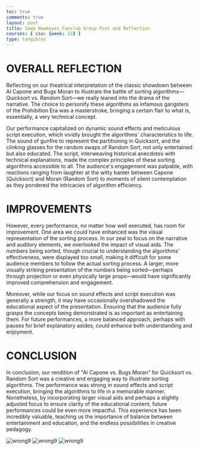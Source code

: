 ```yaml
---
toc: true
comments: true
layout: post
title: Iowa Hawkeyes Fanclub Group Post and Reflection
courses: { csa: {week: 22} }
type: tangibles
---
```


# OVERALL REFLECTION

Reflecting on our theatrical interpretation of the classic showdown between Al Capone and Bugs Moran to illustrate the battle of sorting algorithms—Quicksort vs. Random Sort—we really leaned into the drama of the narrative. The choice to personify these algorithms as infamous gangsters of the Prohibition Era was a masterstroke, bringing a certain flair to what is, essentially, a very technical concept. 

Our performance capitalized on dynamic sound effects and meticulous script execution, which vividly brought the algorithms' characteristics to life. The sound of gunfire to represent the partitioning in Quicksort, and the clinking glasses for the random swaps of Random Sort, not only entertained but also educated. The script, interweaving historical anecdotes with technical explanations, made the complex principles of these sorting algorithms accessible to all. The audience's engagement was palpable, with reactions ranging from laughter at the witty banter between Capone (Quicksort) and Moran (Random Sort) to moments of silent contemplation as they pondered the intricacies of algorithm efficiency.

# IMPROVEMENTS
However, every performance, no matter how well executed, has room for improvement. One area we could have enhanced was the visual representation of the sorting process. In our zeal to focus on the narrative and auditory elements, we overlooked the impact of visual aids. The numbers being sorted, though crucial to understanding the algorithms' effectiveness, were displayed too small, making it difficult for some audience members to follow the actual sorting process. A larger, more visually striking presentation of the numbers being sorted—perhaps through projection or even physically large props—would have significantly improved comprehension and engagement.

Moreover, while our focus on sound effects and script execution was generally a strength, it may have occasionally overshadowed the educational aspect of the presentation. Ensuring that the audience fully grasps the concepts being demonstrated is as important as entertaining them. For future performances, a more balanced approach, perhaps with pauses for brief explanatory asides, could enhance both understanding and enjoyment.

# CONCLUSION 
In conclusion, our rendition of "Al Capone vs. Bugs Moran" for Quicksort vs. Random Sort was a creative and engaging way to illustrate sorting algorithms. The performance was strong in sound effects and script execution, bringing the algorithms to life in a memorable manner. Nonetheless, by incorporating larger visual aids and perhaps a slightly adjusted focus to ensure clarity of the educational content, future performances could be even more impactful. This experience has been incredibly valuable, teaching us the importance of balance between entertainment and education, and the endless possibilities in creative pedagogy.

<img src="{{ site.baseurl }}/images/performance1.png" alt="wrong9">
<img src="{{ site.baseurl }}/images/performance2.png" alt="wrong9">
<img src="{{ site.baseurl }}/images/performance3.png" alt="wrong9">
